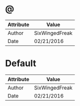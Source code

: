 # @
| Attribute | Value |
| ---  | ---     |
| Author | SixWingedFreak |
| Date | 02/21/2016 |
# Default
| Attribute | Value |
| ---  | ---     |
| Author | SixWingedFreak |
| Date | 02/21/2016 |
